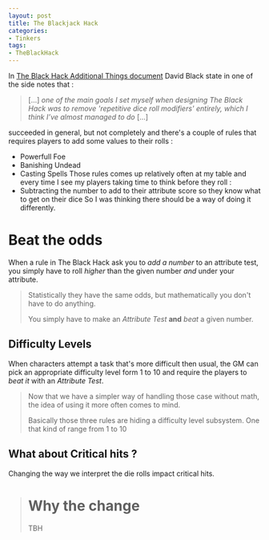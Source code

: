 ```yaml
---
layout: post
title: The Blackjack Hack
categories: 
- Tinkers
tags: 
- TheBlackHack
---
```


In [The Black Hack Additional Things document](http://dngnsndrgns.blogspot.com/2016/05/additional-things.html)  David Black state in one of the side notes that :

> [...] _one of the main goals I set myself when designing The Black Hack was to remove 'repetitive dice roll modifiers' entirely, which I think I’ve almost managed to do_ [...]

 succeeded in general, but not completely and there's a couple of rules that requires players to add some values to their rolls :
 * Powerfull Foe
 * Banishing Undead
 * Casting Spells
 Those rules comes up relatively often at my table and every time I see my players taking time to think before they roll :
 * Subtracting the number to add to their attribute score so they know what to get on their dice
 So I was thinking there should be a way of doing it differently.




# Beat the odds
When a rule in The Black Hack ask you to _add a number_ to an attribute test, you simply have to roll _higher_ than the given number _and_ under your attribute.

> Statistically they have the same odds, but mathematically you don't have to do anything.
> 
> You simply have to make an _Attribute Test_ **and** _beat_ a given number.

## Difficulty Levels

When characters attempt a task that's more difficult then usual, the GM can pick an appropriate difficulty level form  1 to 10 and require the players to _beat it_ with an _Attribute Test_.

> Now that we have a simpler way of handling those case without math, the idea of using it more often comes to mind.
> 
> Basically those three rules are hiding a difficulty level subsystem. One that kind of range from 1 to 10

## What about Critical hits ?
Changing the way we interpret the die rolls impact critical hits. 

> # Why the change
> TBH 
<!--stackedit_data:
eyJoaXN0b3J5IjpbOTA3NTUxODg1LC0yODA4MDQ4MzksMTM0NT
A4MDc3NCw3MzA5OTgxMTZdfQ==
-->